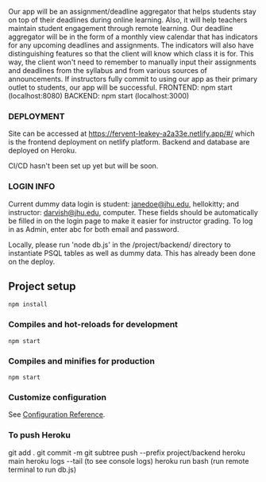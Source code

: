 Our app will be an assignment/deadline aggregator that helps students stay on top of their deadlines during online learning. 
Also, it will help teachers maintain student engagement through remote learning. Our deadline aggregator will be in the form of a monthly view calendar that has indicators for any upcoming deadlines and assignments. 
The indicators will also have distinguishing features so that the client will know which class it is for. This way, the client won't need to remember to manually input their assignments and deadlines from the syllabus and from various sources of announcements.
If instructors fully commit to using our app as their primary outlet to students, our app will be successful.
FRONTEND: npm start (localhost:8080)
BACKEND: npm start (localhost:3000)

### DEPLOYMENT
Site can be accessed at https://fervent-leakey-a2a33e.netlify.app/#/ which is the frontend deployment on netlify platform. Backend and database are deployed on Heroku. 

CI/CD hasn't been set up yet but will be soon.

### LOGIN INFO
Current dummy data login is student: janedoe@jhu.edu, hellokitty; and instructor: darvish@jhu.edu, computer. These fields should be automatically be filled in on the login page to make it easier for instructor grading. To log in as Admin, enter abc for both email and password. 

Locally, please run 'node db.js' in the /project/backend/ directory to instantiate PSQL tables as well as dummy data. This has already been done on the deploy. 

## Project setup
```
npm install
```

### Compiles and hot-reloads for development
```
npm start
```

### Compiles and minifies for production
```
npm start
```

### Customize configuration
See [Configuration Reference](https://cli.vuejs.org/config/).

### To push Heroku
git add . 
git commit -m
git subtree push --prefix project/backend heroku main
heroku logs --tail (to see console logs)
heroku run bash (run remote terminal to run db.js)
